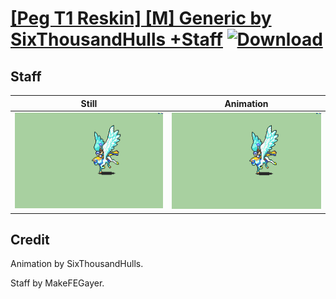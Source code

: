 # [\[Peg T1 Reskin\] \[M\] Generic by SixThousandHulls +Staff](./) [![Download](https://img.shields.io/badge/Download--red?style=social&logo=github)](https://minhaskamal.github.io/DownGit/#/home?url=https://github.com/Klokinator/FE-Repo/tree/main/Battle%20Animations%2FMounted%20-%20Pegs%2C%20Wyverns%2C%20Griffons%2F%5BPeg%20T1%20Reskin%5D%20%5BM%5D%20Generic%20by%20SixThousandHulls%20%2BStaff%2F7.%20Staff)

## Staff

| Still | Animation |
| :---: | :-------: |
| ![Staff still](./Staff_000.png) | ![Staff](./Staff.gif) |

## Credit

Animation by SixThousandHulls.

Staff by MakeFEGayer.
